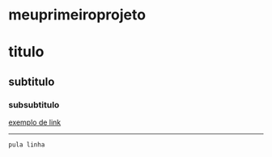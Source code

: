# meuprimeiroprojeto

# titulo
## subtitulo
### subsubtitulo

[exemplo de link](https://github.com)

---
    pula linha
    